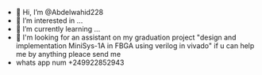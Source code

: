 - 👋 Hi, I’m @Abdelwahid228
- 👀 I’m interested in ...
- 🌱 I’m currently learning ...
- 💞️ I'm looking for an assistant on my graduation project "design and implementation MiniSys-1A in FBGA using verilog in vivado"
if u can help me by anything pleace send me
- whats app num +249922852943

<!---
Abdelwahid228/Abdelwahid228 is a ✨ special ✨ repository because its `README.md` (this file) appears on your GitHub profile.
You can click the Preview link to take a look at your changes.
--->
